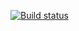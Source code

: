 [![Build status](https://ci.appveyor.com/api/projects/status/oqb76ixyejrn0amd?svg=true)](https://ci.appveyor.com/project/Azazellamps/patterns-task1-2oju0)